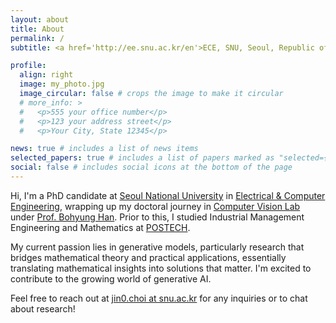 ```yaml
---
layout: about
title: About
permalink: /
subtitle: <a href='http://ee.snu.ac.kr/en'>ECE, SNU, Seoul, Republic of Korea</a>. jin0.choi at snu.ac.kr

profile:
  align: right
  image: my_photo.jpg
  image_circular: false # crops the image to make it circular
  # more_info: >
  #   <p>555 your office number</p>
  #   <p>123 your address street</p>
  #   <p>Your City, State 12345</p>

news: true # includes a list of news items
selected_papers: true # includes a list of papers marked as "selected={true}"
social: false # includes social icons at the bottom of the page
---
```


Hi, I'm a PhD candidate at [Seoul National University](https://en.snu.ac.kr/index.html) in [Electrical & Computer Engineering](http://ee.snu.ac.kr/en), wrapping up my doctoral journey in [Computer Vision Lab](http://cv.snu.ac.kr) under [Prof. Bohyung Han](https://cv.snu.ac.kr/index.php/~bhhan/). Prior to this, I studied Industrial Management Engineering and Mathematics at [POSTECH](https://www.postech.ac.kr/eng/index.do). 

My current passion lies in generative models, particularly research that bridges mathematical theory and practical applications, essentially translating mathematical insights into solutions that matter. I'm excited to contribute to the growing world of generative AI.

Feel free to reach out at [jin0.choi at snu.ac.kr](mailto:jin0.choi@snu.ac.kr) for any inquiries or to chat about research!


